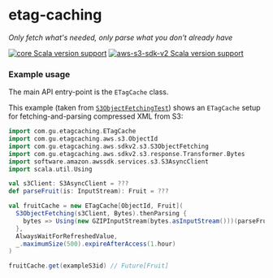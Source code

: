 # etag-caching
_Only fetch what's needed, only parse what you don't already have_

[![core Scala version support](https://index.scala-lang.org/guardian/etag-caching/core/latest-by-scala-version.svg?platform=jvm)](https://index.scala-lang.org/guardian/etag-caching/core)
[![aws-s3-sdk-v2 Scala version support](https://index.scala-lang.org/guardian/etag-caching/aws-s3-sdk-v2/latest-by-scala-version.svg?platform=jvm)](https://index.scala-lang.org/guardian/etag-caching/aws-s3-sdk-v2)

### Example usage

The main API entry-point is the `ETagCache` class.

This example (taken from [`S3ObjectFetchingTest`](https://github.com/guardian/etag-caching/blob/main/aws-s3/aws-sdk-v2/src/test/scala/com/gu/etagcaching/aws/sdkv2/s3/S3ObjectFetchingTest.scala))
shows an `ETagCache` setup for fetching-and-parsing compressed XML from S3:

```scala
import com.gu.etagcaching.ETagCache
import com.gu.etagcaching.aws.s3.ObjectId
import com.gu.etagcaching.aws.sdkv2.s3.S3ObjectFetching
import com.gu.etagcaching.aws.sdkv2.s3.response.Transformer.Bytes
import software.amazon.awssdk.services.s3.S3AsyncClient
import scala.util.Using

val s3Client: S3AsyncClient = ???
def parseFruit(is: InputStream): Fruit = ???

val fruitCache = new ETagCache[ObjectId, Fruit](
  S3ObjectFetching(s3Client, Bytes).thenParsing {
    bytes => Using(new GZIPInputStream(bytes.asInputStream()))(parseFruit).get
  },
  AlwaysWaitForRefreshedValue,
  _.maximumSize(500).expireAfterAccess(1.hour)
)

fruitCache.get(exampleS3id) // Future[Fruit]
```